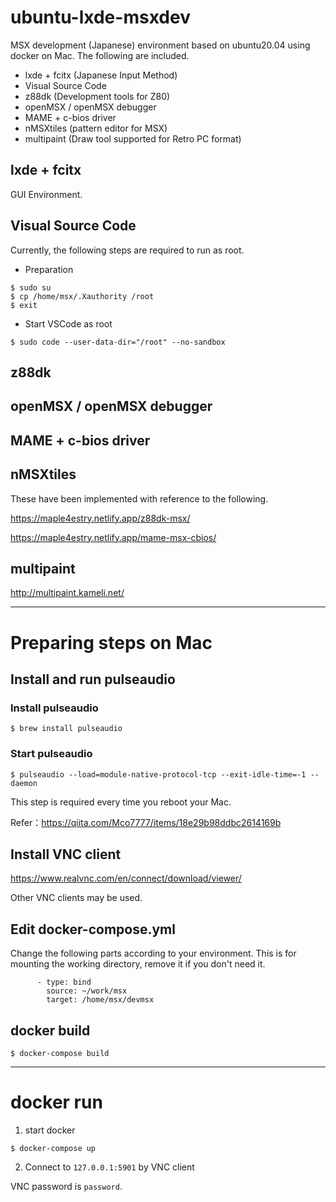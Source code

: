 # ubuntu-lxde-msxdev

MSX development (Japanese) environment based on ubuntu20.04 using docker on Mac.
The following are included.

* lxde + fcitx (Japanese Input Method)
* Visual Source Code
* z88dk (Development tools for Z80)
* openMSX / openMSX debugger
* MAME + c-bios driver
* nMSXtiles (pattern editor for MSX)
* multipaint (Draw tool supported for Retro PC format)

## lxde + fcitx

GUI Environment.

## Visual Source Code

Currently, the following steps are required to run as root.

* Preparation
```
$ sudo su
$ cp /home/msx/.Xauthority /root
$ exit
```

* Start VSCode as root 
```
$ sudo code --user-data-dir="/root" --no-sandbox
```

## z88dk
## openMSX / openMSX debugger
## MAME + c-bios driver
## nMSXtiles

These have been implemented with reference to the following.

https://maple4estry.netlify.app/z88dk-msx/

https://maple4estry.netlify.app/mame-msx-cbios/


## multipaint

http://multipaint.kameli.net/

---

# Preparing steps on Mac

## Install and run pulseaudio

### Install pulseaudio
```
$ brew install pulseaudio
```

### Start pulseaudio
```
$ pulseaudio --load=module-native-protocol-tcp --exit-idle-time=-1 --daemon
```
This step is required every time you reboot your Mac.

Refer：https://qiita.com/Mco7777/items/18e29b98ddbc2614169b



## Install VNC client

https://www.realvnc.com/en/connect/download/viewer/

Other VNC clients may be used.


## Edit docker-compose.yml

Change the following parts according to your environment.
This is for mounting the working directory, remove it if you don't need it.

```
      - type: bind
        source: ~/work/msx
        target: /home/msx/devmsx
```

## docker build

```
$ docker-compose build
```

---

# docker run

1. start docker
```
$ docker-compose up
```

2. Connect to ```127.0.0.1:5901``` by VNC client

VNC password is ```password```.

